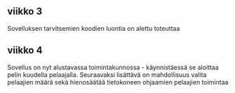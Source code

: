 ## viikko 3

Sovelluksen tarvitsemien koodien luontia on alettu toteuttaa

## viikko 4

Sovellus on nyt alustavassa toimintakunnossa - käynnistäessä se aloittaa pelin kuudella pelaajalla. Seuraavaksi lisättävä on mahdollisuus valita pelaajien määrä sekä hienosäätää tietokoneen ohjaamien pelaajien toimintaa 
